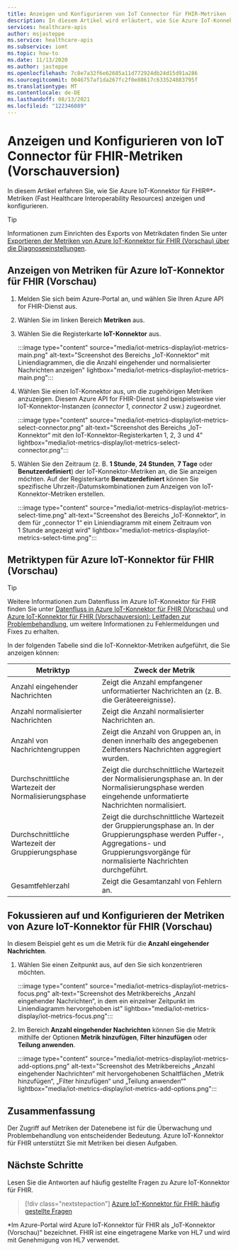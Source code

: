 ```yaml
---
title: Anzeigen und Konfigurieren von IoT Connector für FHIR-Metriken (Vorschauversion)
description: In diesem Artikel wird erläutert, wie Sie Azure IoT-Konnektor für FHIR-Metriken (Vorschau) anzeigen und konfigurieren.
services: healthcare-apis
author: msjasteppe
ms.service: healthcare-apis
ms.subservice: iomt
ms.topic: how-to
ms.date: 11/13/2020
ms.author: jasteppe
ms.openlocfilehash: 7c8e7a32f6e62685a11d772924db24d15d91a286
ms.sourcegitcommit: 0046757af1da267fc2f0e88617c633524883795f
ms.translationtype: MT
ms.contentlocale: de-DE
ms.lasthandoff: 08/13/2021
ms.locfileid: "122346089"
---
```

# <a name="display-and-configure-iot-connector-for-fhir-preview-metrics"></a>Anzeigen und Konfigurieren von IoT Connector für FHIR-Metriken (Vorschauversion) 

In diesem Artikel erfahren Sie, wie Sie Azure IoT-Konnektor für FHIR&#174;*-Metriken (Fast Healthcare Interoperability Resources) anzeigen und konfigurieren.

> [!TIP]
> Informationen zum Einrichten des Exports von Metrikdaten finden Sie unter [Exportieren der Metriken von Azure IoT-Konnektor für FHIR (Vorschau) über die Diagnoseeinstellungen](iot-metrics-diagnostics-export.md).

## <a name="display-metrics-for-azure-iot-connector-for-fhir-preview"></a>Anzeigen von Metriken für Azure IoT-Konnektor für FHIR (Vorschau)

1. Melden Sie sich beim Azure-Portal an, und wählen Sie Ihren Azure API for FHIR-Dienst aus. 

2. Wählen Sie im linken Bereich **Metriken** aus. 

3. Wählen Sie die Registerkarte **IoT-Konnektor** aus.

   :::image type="content" source="media/iot-metrics-display/iot-metrics-main.png" alt-text="Screenshot des Bereichs „IoT-Konnektor“ mit Liniendiagrammen, die die Anzahl eingehender und normalisierter Nachrichten anzeigen" lightbox="media/iot-metrics-display/iot-metrics-main.png"::: 

4. Wählen Sie einen IoT-Konnektor aus, um die zugehörigen Metriken anzuzeigen. Diesem Azure API for FHIR-Dienst sind beispielsweise vier IoT-Konnektor-Instanzen (*connector 1*, *connector 2* usw.) zugeordnet.

   :::image type="content" source="media/iot-metrics-display/iot-metrics-select-connector.png" alt-text="Screenshot des Bereichs „IoT-Konnektor“ mit den IoT-Konnektor-Registerkarten 1, 2, 3 und 4" lightbox="media/iot-metrics-display/iot-metrics-select-connector.png"::: 

5. Wählen Sie den Zeitraum (z. B. **1 Stunde**, **24 Stunden**, **7 Tage** oder **Benutzerdefiniert**) der IoT-Konnektor-Metriken an, die Sie anzeigen möchten. Auf der Registerkarte **Benutzerdefiniert** können Sie spezifische Uhrzeit-/Datumskombinationen zum Anzeigen von IoT-Konnektor-Metriken erstellen.

   :::image type="content" source="media/iot-metrics-display/iot-metrics-select-time.png" alt-text="Screenshot des Bereichs „IoT-Konnektor“, in dem für „connector 1“ ein Liniendiagramm mit einem Zeitraum von 1 Stunde angezeigt wird" lightbox="media/iot-metrics-display/iot-metrics-select-time.png"::: 
 
## <a name="metric-types-for-azure-iot-connector-for-fhir-preview"></a>Metriktypen für Azure IoT-Konnektor für FHIR (Vorschau) 

> [!TIP]
> Weitere Informationen zum Datenfluss im Azure IoT-Konnektor für FHIR finden Sie unter [Datenfluss in Azure IoT-Konnektor für FHIR (Vorschau)](iot-data-flow.md) und [Azure IoT-Konnektor für FHIR (Vorschauversion): Leitfaden zur Problembehandlung](iot-troubleshoot-guide.md), um weitere Informationen zu Fehlermeldungen und Fixes zu erhalten.

In der folgenden Tabelle sind die IoT-Konnektor-Metriken aufgeführt, die Sie anzeigen können:

|Metriktyp|Zweck der Metrik| 
|-----------|--------------|
|Anzahl eingehender Nachrichten|Zeigt die Anzahl empfangener unformatierter Nachrichten an (z. B. die Geräteereignisse).|
|Anzahl normalisierter Nachrichten|Zeigt die Anzahl normalisierter Nachrichten an.|
|Anzahl von Nachrichtengruppen|Zeigt die Anzahl von Gruppen an, in denen innerhalb des angegebenen Zeitfensters Nachrichten aggregiert wurden.|
|Durchschnittliche Wartezeit der Normalisierungsphase|Zeigt die durchschnittliche Wartezeit der Normalisierungsphase an. In der Normalisierungsphase werden eingehende unformatierte Nachrichten normalisiert.|
|Durchschnittliche Wartezeit der Gruppierungsphase|Zeigt die durchschnittliche Wartezeit der Gruppierungsphase an. In der Gruppierungsphase werden Puffer-, Aggregations- und Gruppierungsvorgänge für normalisierte Nachrichten durchgeführt.| 
|Gesamtfehlerzahl|Zeigt die Gesamtanzahl von Fehlern an.| 

## <a name="focus-on-and-configure-azure-iot-connector-for-fhir-preview-metrics"></a>Fokussieren auf und Konfigurieren der Metriken von Azure IoT-Konnektor für FHIR (Vorschau)

In diesem Beispiel geht es um die Metrik für die **Anzahl eingehender Nachrichten**.

1. Wählen Sie einen Zeitpunkt aus, auf den Sie sich konzentrieren möchten.

   :::image type="content" source="media/iot-metrics-display/iot-metrics-focus.png" alt-text="Screenshot des Metrikbereichs „Anzahl eingehender Nachrichten“, in dem ein einzelner Zeitpunkt im Liniendiagramm hervorgehoben ist" lightbox="media/iot-metrics-display/iot-metrics-focus.png"::: 

2. Im Bereich **Anzahl eingehender Nachrichten** können Sie die Metrik mithilfe der Optionen **Metrik hinzufügen**, **Filter hinzufügen** oder **Teilung anwenden**. 

   :::image type="content" source="media/iot-metrics-display/iot-metrics-add-options.png" alt-text="Screenshot des Metrikbereichs „Anzahl eingehender Nachrichten“ mit hervorgehobenen Schaltflächen „Metrik hinzufügen“, „Filter hinzufügen“ und „Teilung anwenden“" lightbox="media/iot-metrics-display/iot-metrics-add-options.png"::: 

## <a name="conclusion"></a>Zusammenfassung 
Der Zugriff auf Metriken der Datenebene ist für die Überwachung und Problembehandlung von entscheidender Bedeutung. Azure IoT-Konnektor für FHIR unterstützt Sie mit Metriken bei diesen Aufgaben. 

## <a name="next-steps"></a>Nächste Schritte

Lesen Sie die Antworten auf häufig gestellte Fragen zu Azure IoT-Konnektor für FHIR.

>[!div class="nextstepaction"]
>[Azure IoT-Konnektor für FHIR: häufig gestellte Fragen](fhir-faq.yml)

*Im Azure-Portal wird Azure IoT-Konnektor für FHIR als „IoT-Konnektor (Vorschau)“ bezeichnet. FHIR ist eine eingetragene Marke von HL7 und wird mit Genehmigung von HL7 verwendet. 
